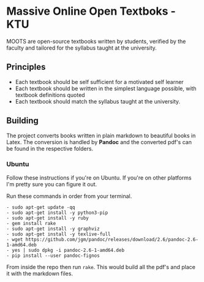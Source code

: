 # Massive Online Open Textboks - KTU
MOOTS are open-source textbooks written by students, verified by the faculty and tailored for the syllabus taught at the university.

## Principles
* Each textbook should be self sufficient for a motivated self learner
* Each textbook should be written in the simplest language possible, with textbook definitions quoted
* Each textbook should match the syllabus taught at the university. 

## Building 
The project converts books written in plain markdown to beautiful books in Latex. The conversion is handled by **Pandoc** and the converted pdf's can be found in the respective folders.

### Ubuntu
Follow these instructions if you're on Ubuntu. If you're on other platforms I'm pretty sure you can figure it out.

Run these commands in order from your terminal.
```
- sudo apt-get update -qq
- sudo apt-get install -y python3-pip 
- sudo apt-get install -y ruby
- gem install rake
- sudo apt-get install -y graphviz
- sudo apt-get install -y texlive-full
- wget https://github.com/jgm/pandoc/releases/download/2.6/pandoc-2.6-1-amd64.deb
- yes | sudo dpkg -i pandoc-2.6-1-amd64.deb
- pip install --user pandoc-fignos
```

From inside the repo then run `rake`. This would build all the pdf's and place it with the markdown files.
